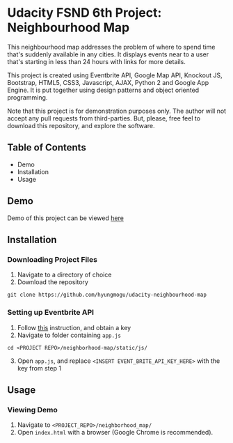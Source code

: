 # Udacity FSND 6th Project: Neighbourhood Map
This neighbourhood map addresses the problem of where to spend time that's suddenly available in any cities. It displays events near to a user that's starting in less than 24 hours with links for more details.

This project is created using Eventbrite API, Google Map API, Knockout JS, Bootstrap, HTML5, CSS3, Javascript, AJAX, Python 2 and Google App Engine. It is put together using design patterns and object oriented programming.

Note that this project is for demonstration purposes only. The author will not accept any pull requests from third-parties. But, please, free feel to download this repository, and explore the software.

## Table of Contents
- Demo
- Installation
- Usage

## Demo
Demo of this project can be viewed [here](https://neighborhood-map-162319.appspot.com/)

## Installation
### Downloading Project Files
1. Navigate to a directory of choice
2. Download the repository
```
git clone https://github.com/hyungmogu/udacity-neighbourhood-map
```

### Setting up Eventbrite API
1. Follow [this](https://www.eventbrite.com/support/articles/en_US/How_To/how-to-locate-your-eventbrite-api-user-key?lg=en_US) instruction, and obtain a key
2. Navigate to folder containing `app.js`
```
cd <PROJECT REPO>/neighborhood-map/static/js/
```
3. Open `app.js`, and replace `<INSERT EVENT_BRITE_API_KEY_HERE>` with the key from step 1

## Usage
### Viewing Demo
1. Navigate to `<PROJECT_REPO>/neighborhood_map/`
2. Open `index.html` with a browser (Google Chrome is recommended).
